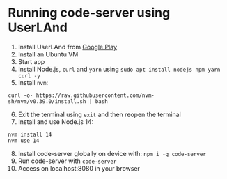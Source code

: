# Running code-server using UserLAnd

1. Install UserLAnd from [Google Play](https://play.google.com/store/apps/details?id=tech.ula&hl=en_US&gl=US)
2. Install an Ubuntu VM
3. Start app
4. Install Node.js, `curl` and `yarn` using `sudo apt install nodejs npm yarn curl -y`
5. Install `nvm`:

```shell
curl -o- https://raw.githubusercontent.com/nvm-sh/nvm/v0.39.0/install.sh | bash
```

6. Exit the terminal using `exit` and then reopen the terminal
7. Install and use Node.js 14:

```shell
nvm install 14
nvm use 14
```

8. Install code-server globally on device with: `npm i -g code-server`
9. Run code-server with `code-server`
10. Access on localhost:8080 in your browser
